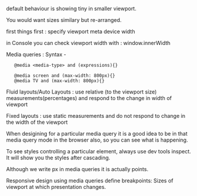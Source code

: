 

default behaviour is showing tiny in smaller viewport.

You would want sizes similary but re-arranged.

first things first : specify viewport meta device width

in Console you can check viewport width with : window.innerWidth

Media queries :
Syntax - 
```
   @media <media-type> and (expressions){}
   
   @media screen and (max-width: 800px){}
   @media TV and (max-width: 800px){}
```

Fluid layouts/Auto Layouts : use relative (to the viewport size) measurements(percentages) and respond to the change in width of viewport

Fixed layouts : use static measurements and do not respond to change in the width of the viewport


When desigining for a particular media query it is a good idea to be in that
media query mode in the browser also, so you can see what is happening.

To see styles controlling a particular element, always use dev tools inspect.
It will show you the styles after cascading.

Although we write px in media queries it is actually points.

Responsive design using media queries define breakpoints:
Sizes of viewport at which presentation changes. 
